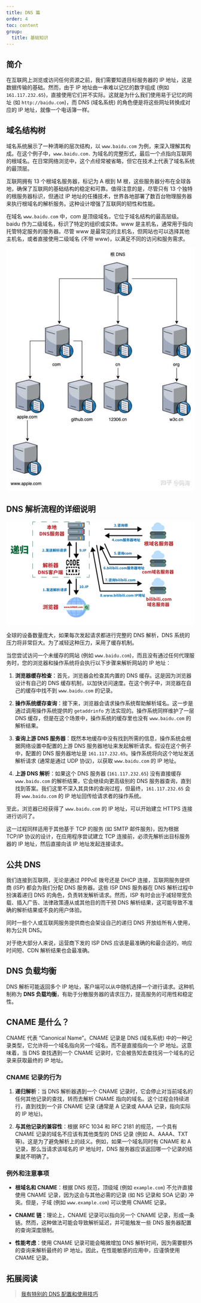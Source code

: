 ```yaml
---
title: DNS 篇
order: 4
toc: content
group:
  title: 基础知识
---
```


## 简介

在互联网上浏览或访问任何资源之前，我们需要知道目标服务器的 IP 地址，这是数据传输的基础。然而，由于 IP 地址由一串难以记忆的数字组成 (例如 `161.117.232.65`)，直接使用它们并不实际。这就是为什么我们使用易于记忆的网址 (如 `http://baidu.com`)，而 DNS (域名系统) 的角色便是将这些网址转换成对应的 IP 地址，就像一个电话簿一样。

## 域名结构树

域名系统展示了一种清晰的层次结构，以 `www.baidu.com` 为例，来深入理解其构成。在这个例子中，`www.baidu.com.` 为域名的完整形式，最后一个点指向互联网的根域名。在日常网络浏览中，这个点经常被省略，但它在技术上代表了域名系统的最顶层。

互联网拥有 13 个根域名服务器，标记为 A 根到 M 根，这些服务器分布在全球各地，确保了互联网的基础结构的稳定和可靠。值得注意的是，尽管只有 13 个独特的根服务器标识，但通过 IP 地址的任播技术，世界各地部署了数百台物理服务器来执行根域名的解析服务。这种设计增强了互联网的韧性和性能。

在域名 `www.baidu.com` 中，com 是顶级域名，它位于域名结构的最高层级。baidu 作为二级域名，标识了特定的组织或实体。www 是主机名，通常用于指向托管特定服务的服务器。尽管 www 是最常见的主机名，但网站也可以选择其他主机名，或者直接使用二级域名 (不带 www)，以满足不同的访问和服务需求。

![](https://raw.githubusercontent.com/chuenwei0129/my-picgo-repo/master/computer/http-6.jpg)

## DNS 解析流程的详细说明

![20240417184254](https://raw.githubusercontent.com/chuenwei0129/my-picgo-repo/master/me/20240417184254.png)

全球的设备数量庞大，如果每次发起请求都进行完整的 DNS 解析，DNS 系统的压力将非常巨大。为了减轻这种压力，采用了缓存机制。

当您尝试访问一个未缓存的网站 (例如 `www.baidu.com`)，而且没有通过任何代理服务时，您的浏览器和操作系统将会执行以下步骤来解析网站的 IP 地址：

1. **浏览器缓存检查**：首先，浏览器会检查其内置的 DNS 缓存。这是因为浏览器设计有自己的 DNS 缓存机制，以加快访问速度。在这个例子中，浏览器在自己的缓存中找不到 `www.baidu.com` 的记录。

2. **操作系统缓存查询**：接下来，浏览器会请求操作系统帮助解析域名。这一步是通过调用操作系统提供的 `getaddrinfo` 方法实现的。操作系统同样维护了一层 DNS 缓存，但是在这个场景中，操作系统的缓存里也没有 `www.baidu.com` 的解析结果。

3. **查询上游 DNS 服务器**：既然本地缓存中没有找到所需的信息，操作系统会根据网络设置中配置的上游 DNS 服务器地址来发起解析请求。假设在这个例子中，配置的 DNS 服务器地址是 `161.117.232.65`。操作系统将向这个地址发送解析请求 (通常是通过 UDP 协议)，以获取 `www.baidu.com` 的 IP 地址。

4. **上游 DNS 解析**：如果这个 DNS 服务器 (`161.117.232.65`) 没有直接缓存 `www.baidu.com` 的解析结果，它会继续向更高级别的 DNS 服务器查询，直到找到答案。我们这里不深入其具体的查询过程，但最终，`161.117.232.65` 会将 `www.baidu.com` 的 IP 地址回传给请求者的操作系统。

至此，浏览器已经获得了 `www.baidu.com` 的 IP 地址，可以开始建立 HTTPS 连接进行访问了。

这一过程同样适用于其他基于 TCP 的服务 (如 SMTP 邮件服务)，因为根据 TCP/IP 协议的设计，在应用程序尝试建立 TCP 连接前，必须先解析出目标服务器的 IP 地址，然后直接向该 IP 地址发起连接请求。

## 公共 DNS

我们连接到互联网，无论是通过 PPPoE 拨号还是 DHCP 连接，互联网服务提供商 (ISP) 都会为我们分配 DNS 服务器。这些 ISP DNS 服务器在 DNS 解析过程中扮演着递归 DNS 的角色，负责转发解析请求。然而，ISP 有时会出于减轻带宽负载、插入广告、法律政策遵从或其他目的而干预 DNS 解析结果，这可能导致不准确的解析结果或不良的用户体验。

同时一些个人或互联网服务提供商也会架设自己的递归 DNS 开放给所有人使用，称为公共 DNS。

对于绝大部分人来说，运营商下发的 ISP DNS 应该是最准确的和最合适的，响应时间短、CDN 解析结果也会最准确。

## DNS 负载均衡

DNS 解析可能返回多个 IP 地址，客户端可以从中随机选择一个进行请求。这种机制称为 **DNS 负载均衡**，有助于分散服务器的请求压力，提高服务的可用性和稳定性。

## CNAME 是什么？

CNAME 代表 “Canonical Name”。CNAME 记录是 DNS (域名系统) 中的一种记录类型，它允许将一个域名指向另一个域名，而不是直接指向一个 IP 地址。这意味着，当 DNS 查找遇到一个 CNAME 记录时，它会被告知去查找另一个域名的记录来获取最终的 IP 地址。

### CNAME 记录的行为

1. **递归解析**：当 DNS 解析器遇到一个 CNAME 记录时，它会停止对当前域名的任何其他记录的查找，转而去解析 CNAME 指向的域名。这个过程会持续进行，直到找到一个非 CNAME 记录 (通常是 A 记录或 AAAA 记录，指向实际的 IP 地址)。

2. **与其他记录的兼容性**：根据 RFC 1034 和 RFC 2181 的规范，一个具有 CNAME 记录的域名不应该有其他类型的 DNS 记录 (例如 A、AAAA、TXT 等)。这是为了避免解析上的歧义。例如，如果一个域名同时有 CNAME 和 A 记录，那么当请求该域名的 IP 地址时，DNS 服务器应该返回哪一个记录的结果就不明确了。

### 例外和注意事项

- **根域名和 CNAME**：根据 DNS 规范，顶级域 (例如 `example.com`) 不允许直接使用 CNAME 记录，因为这会与其他必需的记录 (如 NS 记录和 SOA 记录) 冲突。但是，子域 (例如 `www.example.com`) 可以使用 CNAME 记录。

- **CNAME 链**：理论上，CNAME 记录可以指向另一个 CNAME 记录，形成一条链。然而，这种做法可能会导致解析延迟，并可能触发一些 DNS 服务器配置的查询深度限制。

- **性能考虑**：使用 CNAME 记录可能会略微增加 DNS 解析时间，因为需要额外的查询来解析最终的 IP 地址。因此，在性能敏感的应用中，应谨慎使用 CNAME 记录。

## 拓展阅读

> [我有特别的 DNS 配置和使用技巧](https://blog.skk.moe/post/i-have-my-unique-dns-setup/)
